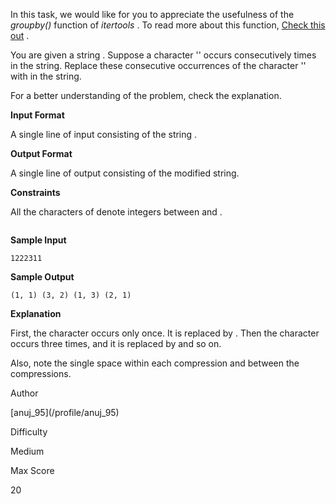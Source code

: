 In this task, we would like for you to appreciate the usefulness of the _groupby()_ function of _itertools_ . To read more about this function, [Check this out](https://docs.python.org/2/library/itertools.html#itertools.groupby) .

You are given a string <span style="font-size: 100%; display: inline-block;" class="MathJax_SVG" id="MathJax-Element-1-Frame"></span>. Suppose a character '<span style="font-size: 100%; display: inline-block;" class="MathJax_SVG" id="MathJax-Element-2-Frame"></span>' occurs consecutively <span style="font-size: 100%; display: inline-block;" class="MathJax_SVG" id="MathJax-Element-3-Frame"></span>times in the string. Replace these consecutive occurrences of the character '<span style="font-size: 100%; display: inline-block;" class="MathJax_SVG" id="MathJax-Element-4-Frame"></span>' with <span style="font-size: 100%; display: inline-block;" class="MathJax_SVG" id="MathJax-Element-5-Frame"></span>in the string.

For a better understanding of the problem, check the explanation.

**Input Format**

A single line of input consisting of the string <span style="font-size: 100%; display: inline-block;" class="MathJax_SVG" id="MathJax-Element-6-Frame"></span>.

**Output Format**

A single line of output consisting of the modified string.

**Constraints**

All the characters of <span style="font-size: 100%; display: inline-block;" class="MathJax_SVG" id="MathJax-Element-7-Frame"></span>denote integers between <span style="font-size: 100%; display: inline-block;" class="MathJax_SVG" id="MathJax-Element-8-Frame"></span>and <span style="font-size: 100%; display: inline-block;" class="MathJax_SVG" id="MathJax-Element-9-Frame"></span>.

<span style="font-size: 100%; display: inline-block;" class="MathJax_SVG" id="MathJax-Element-10-Frame"></span>

**Sample Input**

    1222311

**Sample Output**

    (1, 1) (3, 2) (1, 3) (2, 1)

**Explanation**

First, the character <span style="font-size: 100%; display: inline-block;" class="MathJax_SVG" id="MathJax-Element-11-Frame"></span>occurs only once. It is replaced by <span style="font-size: 100%; display: inline-block;" class="MathJax_SVG" id="MathJax-Element-12-Frame"></span>. Then the character <span style="font-size: 100%; display: inline-block;" class="MathJax_SVG" id="MathJax-Element-13-Frame"></span>occurs three times, and it is replaced by <span style="font-size: 100%; display: inline-block;" class="MathJax_SVG" id="MathJax-Element-14-Frame"></span>and so on.

Also, note the single space within each compression and between the compressions.

<div class="right-pane">

<aside class="theme-m-content fullscreen-hide challenge-sidebar">

<div class="challenge-sidebar-container">

<div class="sidebar-problem-difficulty challenge-sidebar-help">

<div class="difficulty-block">

Author

<div class="ui-tooltip-wrapper">[anuj_95](/profile/anuj_95)</div>

</div>

<div class="difficulty-block">

Difficulty

Medium

</div>

<div class="difficulty-block">

Max Score

20

</div>

<div class="difficulty-block">
